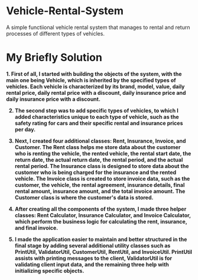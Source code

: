 # Vehicle-Rental-System
A simple functiional vehicle rental system that manages to rental and return processes of different types of vehicles.

# My Briefly Solution

<b> 
1. First of all, I started with building the objects of the system, with the main one being Vehicle, which is inherited by the specified types of vehicles. Each vehicle is characterized by its brand, model, value, 
    daily rental price, daily rental price with a discount, daily insurance price and daily insurance price with a discount.
   
2. The second step was to add specific types of vehicles, to which I added characteristics unique to each type of vehicle, such as the safety rating for cars and their specific rental and insurance prices per day.
  
3. Next, I created four additional classes: Rent, Insurance, Invoice, and Customer.
   The Rent class helps me store data about the customer who is renting the vehicle, the rented vehicle, the rental start date, the return date, the actual return date, the rental period, and the actual rental period.
   The Insurance class is designed to store data about the customer who is being charged for the insurance and the rented vehicle.
   The Invoice class is created to store invoice data, such as the customer, the vehicle, the rental agreement, insurance details, final rental amount, insurance amount, and the total invoice amount.
   The Customer class is where the customer's data is stored.

4. After creating all the components of the system, I made three helper classes: Rent Calculator, Insurance Calculator, and Invoice Calculator, which perform the business logic for calculating the rent, insurance, and 
   final invoice.

5. I made the application easier to maintain and better structured in the final stage by adding several additional utility classes such as PrintUtil, ValidatorUtil, CustomerUtil, RentUtil, and InvoiceUtil.
   PrintUtil assists with printing messages to the client, ValidatorUtil is for validating client input data, and the remaining three help with initializing specific objects.
</b>
